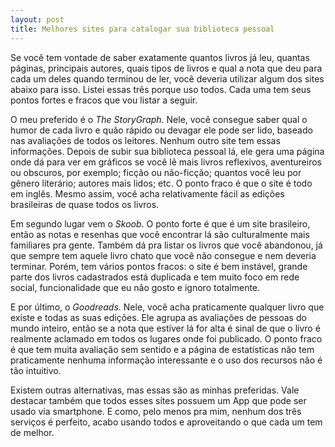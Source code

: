```yaml
---
layout: post
title: Melhores sites para catalogar sua biblioteca pessoal
---
```


Se você tem vontade de saber exatamente quantos livros já leu, quantas páginas, principais autores, quais tipos de livros e qual a nota que deu para cada um deles quando terminou de ler, você deveria utilizar algum dos sites abaixo para isso. Listei essas três porque uso todos. Cada uma tem seus pontos fortes e fracos que vou listar a seguir.

O meu preferido é o *The StoryGraph*. Nele, você consegue saber qual o humor de cada livro e quão rápido ou devagar ele pode ser lido, baseado nas avaliações de todos os leitores. Nenhum outro site tem essas informações. Depois de subir sua biblioteca pessoal lá, ele gera uma página onde dá para ver em gráficos se você lê mais livros reflexivos, aventureiros ou obscuros, por exemplo; ficção ou não-ficção; quantos você leu por gênero literário; autores mais lidos; etc. O ponto fraco é que o site é todo em inglês. Mesmo assim, você acha relativamente fácil as edições brasileiras de quase todos os livros.

Em segundo lugar vem o *Skoob*. O ponto forte é que é um site brasileiro, então as notas e resenhas que você encontrar lá são culturalmente mais familiares pra gente. Também dá pra listar os livros que você abandonou, já que sempre tem aquele livro chato que você não consegue e nem deveria terminar. Porém, tem vários pontos fracos: o site é bem instável, grande parte dos livros cadastrados está duplicada e tem muito foco em rede social, funcionalidade que eu não gosto e ignoro totalmente.

E por último, o *Goodreads*. Nele, você acha praticamente qualquer livro que existe e todas as suas edições. Ele agrupa as avaliações de pessoas do mundo inteiro, então se a nota que estiver lá for alta é sinal de que o livro é realmente aclamado em todos os lugares onde foi publicado. O ponto fraco é que tem muita avaliação sem sentido e a página de estatísticas não tem praticamente nenhuma informação interessante e o uso dos recursos não é tão intuitivo.

Existem outras alternativas, mas essas são as minhas preferidas. Vale destacar também que todos esses sites possuem um App que pode ser usado via smartphone. E como, pelo menos pra mim, nenhum dos três serviços é perfeito, acabo usando todos e aproveitando o que cada um tem de melhor.
